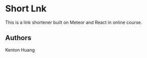 # Short Lnk

This is a link shortener built on Meteor and React in online course.

## Authors 

Kenton Huang
